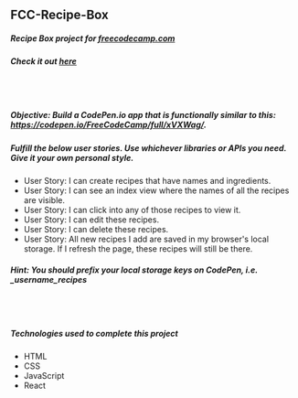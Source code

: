 ## FCC-Recipe-Box
##### Recipe Box project for [freecodecamp.com](https://www.freecodecamp.com/challenges/build-a-recipe-box)
##### Check it out [here](https://mot01.github.io/FCC-Recipe-Box/)

<br/>
<br/>

##### Objective: Build a CodePen.io app that is functionally similar to this: https://codepen.io/FreeCodeCamp/full/xVXWag/.
##### Fulfill the below user stories. Use whichever libraries or APIs you need. Give it your own personal style.
- User Story: I can create recipes that have names and ingredients.
- User Story: I can see an index view where the names of all the recipes are visible.
- User Story: I can click into any of those recipes to view it.
- User Story: I can edit these recipes.
- User Story: I can delete these recipes.
- User Story: All new recipes I add are saved in my browser's local storage. If I refresh the page, these recipes will still be there.

##### Hint:  You should prefix your local storage keys on CodePen, i.e. _username_recipes

<br/>
<br/>

##### Technologies used to complete this project
- HTML
- CSS
- JavaScript
- React
